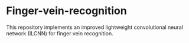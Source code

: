 # Finger-vein-recognition
This repository implements an improved lightweight convolutional neural network (ILCNN) for finger vein recognition. 

